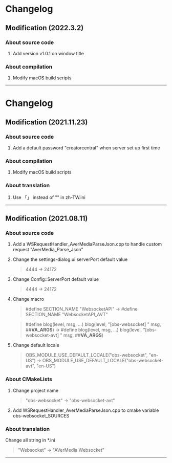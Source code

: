 # Changelog
## Modification (2022.3.2)
### About source code
1. Add version v1.0.1 on window title
### About compilation
1. Modify macOS build scripts
---
# Changelog
## Modification (2021.11.23)
### About source code
1. Add a default password "creatorcentral" when server set up first time
### About compilation
1. Modify macOS build scripts
### About translation
1. Use 「」 instead of "" in zh-TW.ini
---
## Modification (2021.08.11)
### About source code
1. Add a WSRequestHandler_AverMediaParseJson.cpp to handle custom request "AverMedia_Parse_Json"
2. Change the settings-dialog.ui serverPort default value
    > 4444 -> 24172
3. Change Config::ServerPort default value
    > 4444 -> 24172
4. Change macro
    > #define SECTION_NAME "WebsocketAPI"
    -> #define SECTION_NAME "WebsocketAPI_AVT"
    
    > #define blog(level, msg, ...) blog(level, "[obs-websocket] " msg, ##__VA_ARGS__) 
    -> #define blog(level, msg, ...) blog(level, "[obs-websocket-avt] " msg, ##__VA_ARGS__)
6. Change default locale
    > OBS_MODULE_USE_DEFAULT_LOCALE("obs-websocket", "en-US") -> OBS_MODULE_USE_DEFAULT_LOCALE("obs-websocket-avt", "en-US")

### About CMakeLists
1. Change project name
    > "obs-websocket" -> "obs-websocket-avt"
2. Add WSRequestHandler_AverMediaParseJson.cpp to cmake variable obs-websocket_SOURCES

### About translation
Change all string in *.ini
> "Websocket" -> "AVerMedia Websocket" 
---